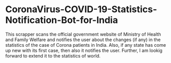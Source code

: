 # CoronaVirus-COVID-19-Statistics-Notification-Bot-for-India
This scrapper scans the official government website of Ministry of Health and Family Welfare and notifies the user about the changes (if any) in the statistics of the case of Corona patients in India.
Also, if any state has come up new with its first case, then also it notifies the user.
Further, I am lookig forward to extend it to the statistics of world.

